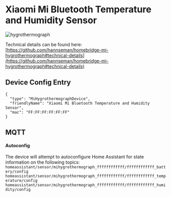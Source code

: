 # Xiaomi Mi Bluetooth Temperature and Humidity Sensor

![hygrothermograph](https://user-images.githubusercontent.com/5991122/89080862-54cead80-d38a-11ea-8c26-b21e27835be4.png)

Technical details can be found here: [https://github.com/hannseman/homebridge-mi-hygrothermograph#technical-details](https://github.com/hannseman/homebridge-mi-hygrothermograph#technical-details)

## Device Config Entry
```
{
  "type": "MiHygrothermographDevice",
  "friendlyName": "Xiaomi Mi Bluetooth Temperature and Humidity Sensor",
  "mac": "FF:FF:FF:FF:FF:FF"
}
```
## MQTT

#### Autoconfig
The device will attempt to autoconfigure Home Assistant for state information on the following topics:
`homeassistant/sensor/mihygrothermograph_ffffffffffff/ffffffffffff_battery/config`
`homeassistant/sensor/mihygrothermograph_ffffffffffff/ffffffffffff_temperature/config`
`homeassistant/sensor/mihygrothermograph_ffffffffffff/ffffffffffff_humidity/config`
